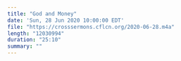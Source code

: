 ```yaml
---
title: "God and Money"
date: 'Sun, 28 Jun 2020 10:00:00 EDT'
file: "https://crosssermons.cflcn.org/2020-06-28.m4a"
length: "12030994"
duration: "25:10"
summary: ""
---
```

